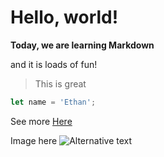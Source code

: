 # Hello, world!

**Today, we are learning Markdown**

and it is loads of fun!

>This is great

```js
let name = 'Ethan';
```

See more [Here](https://www.codefellows.com)

Image here 
![Alternative text](https://placeholder.it)
